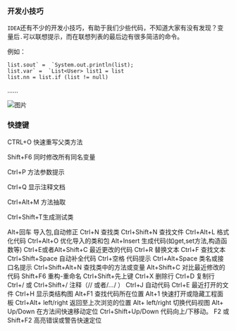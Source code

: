 ### 开发小技巧

`IDEA`还有不少的开发小技巧，有助于我们少些代码，不知道大家有没有发现？变量后`.`可以联想提示，而在联想列表的最后边有很多简洁的命令。

例如：

```
list.sout` =  `System.out.println(list);
list.var` =  `List<User> list1 = list
list.nn = list.if (list != null)
```

......

![图片](https://mmbiz.qpic.cn/mmbiz_gif/0OzaL5uW2aP8BzcrS7KTgLndFGth9F2j9TKtxFZOPvXq0K3eruPIcfkW4bSZ5E2QqSk3oG2OibXyyE6TEphwgog/640?wx_fmt=gif&tp=webp&wxfrom=5&wx_lazy=1)





### 快捷键

CTRL+O 快速重写父类方法

Shift+F6 同时修改所有同名变量

Ctrl+P 方法参数提示

Ctrl+Q 显示注释文档

Ctrl+Alt+M 方法抽取

Ctrl+Shift+T生成测试类

Alt+回车 导入包,自动修正
Ctrl+N 查找类
Ctrl+Shift+N 查找文件
Ctrl+Alt+L 格式化代码
Ctrl+Alt+O 优化导入的类和包
Alt+Insert 生成代码(如get,set方法,构造函数等)
Ctrl+E或者Alt+Shift+C 最近更改的代码
Ctrl+R 替换文本
Ctrl+F 查找文本
Ctrl+Shift+Space 自动补全代码
Ctrl+空格 代码提示
Ctrl+Alt+Space 类名或接口名提示
Ctrl+Shift+Alt+N 查找类中的方法或变量
Alt+Shift+C 对比最近修改的代码
Shift+F6 重构-重命名
Ctrl+Shift+先上键
Ctrl+X 删除行
Ctrl+D 复制行
Ctrl+/ 或 Ctrl+Shift+/ 注释（// 或者/*...*/ ）
Ctrl+J 自动代码
Ctrl+E 最近打开的文件
Ctrl+H 显示类结构图
Alt+F1 查找代码所在位置
Alt+1 快速打开或隐藏工程面板
Ctrl+Alt+ left/right 返回至上次浏览的位置
Alt+ left/right 切换代码视图
Alt+ Up/Down 在方法间快速移动定位
Ctrl+Shift+Up/Down 代码向上/下移动。
F2 或Shift+F2 高亮错误或警告快速定位
